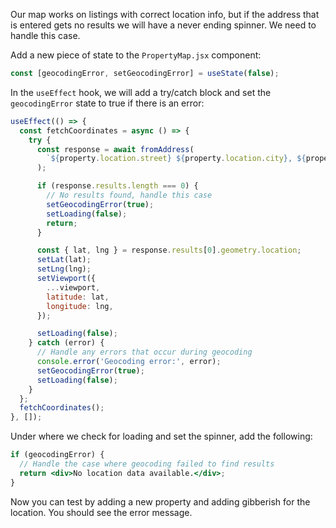 Our map works on listings with correct location info, but if the address that is entered gets no results we will have a never ending spinner. We need to handle this case.

Add a new piece of state to the `PropertyMap.jsx` component:

```jsx
const [geocodingError, setGeocodingError] = useState(false);
```

In the `useEffect` hook, we will add a try/catch block and set the `geocodingError` state to true if there is an error:

```jsx
useEffect(() => {
  const fetchCoordinates = async () => {
    try {
      const response = await fromAddress(
        `${property.location.street} ${property.location.city}, ${property.location.state} ${property.zip}`
      );

      if (response.results.length === 0) {
        // No results found, handle this case
        setGeocodingError(true);
        setLoading(false);
        return;
      }

      const { lat, lng } = response.results[0].geometry.location;
      setLat(lat);
      setLng(lng);
      setViewport({
        ...viewport,
        latitude: lat,
        longitude: lng,
      });

      setLoading(false);
    } catch (error) {
      // Handle any errors that occur during geocoding
      console.error('Geocoding error:', error);
      setGeocodingError(true);
      setLoading(false);
    }
  };
  fetchCoordinates();
}, []);
```

Under where we check for loading and set the spinner, add the following:

```jsx
if (geocodingError) {
  // Handle the case where geocoding failed to find results
  return <div>No location data available.</div>;
}
```

Now you can test by adding a new property and adding gibberish for the location. You should see the error message.
